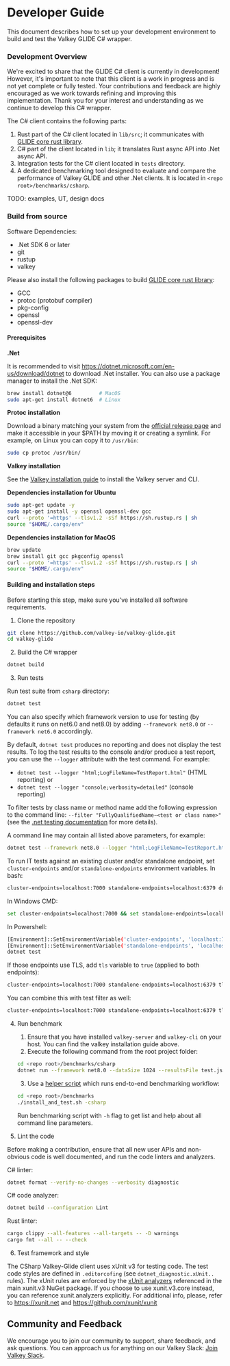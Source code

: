 # Developer Guide

This document describes how to set up your development environment to build and test the Valkey GLIDE C# wrapper.

### Development Overview

We're excited to share that the GLIDE C# client is currently in development! However, it's important to note that this client is a work in progress and is not yet complete or fully tested. Your contributions and feedback are highly encouraged as we work towards refining and improving this implementation. Thank you for your interest and understanding as we continue to develop this C# wrapper.

The C# client contains the following parts:

1. Rust part of the C# client located in `lib/src`; it communicates with [GLIDE core rust library](../glide-core/README.md).
2. C# part of the client located in `lib`; it translates Rust async API into .Net async API.
3. Integration tests for the C# client located in `tests` directory.
4. A dedicated benchmarking tool designed to evaluate and compare the performance of Valkey GLIDE and other .Net clients. It is located in `<repo root>/benchmarks/csharp`.

TODO: examples, UT, design docs

### Build from source

Software Dependencies:

- .Net SDK 6 or later
- git
- rustup
- valkey

Please also install the following packages to build [GLIDE core rust library](../glide-core/README.md):

- GCC
- protoc (protobuf compiler)
- pkg-config
- openssl
- openssl-dev

#### Prerequisites

**.Net**

It is recommended to visit https://dotnet.microsoft.com/en-us/download/dotnet to download .Net installer.
You can also use a package manager to install the .Net SDK:

```bash
brew install dotnet@6         # MacOS
sudo apt-get install dotnet6  # Linux
```

**Protoc installation**

Download a binary matching your system from the [official release page](https://github.com/protocolbuffers/protobuf/releases/tag/v25.1) and make it accessible in your $PATH by moving it or creating a symlink.
For example, on Linux you can copy it to `/usr/bin`:

```bash
sudo cp protoc /usr/bin/
```

**Valkey installation**

See the [Valkey installation guide](https://valkey.io/topics/installation/) to install the Valkey server and CLI.


**Dependencies installation for Ubuntu**

```bash
sudo apt-get update -y
sudo apt-get install -y openssl openssl-dev gcc
curl --proto '=https' --tlsv1.2 -sSf https://sh.rustup.rs | sh
source "$HOME/.cargo/env"
```

**Dependencies installation for MacOS**

```bash
brew update
brew install git gcc pkgconfig openssl
curl --proto '=https' --tlsv1.2 -sSf https://sh.rustup.rs | sh
source "$HOME/.cargo/env"
```

#### Building and installation steps

Before starting this step, make sure you've installed all software requirements.

1. Clone the repository

```bash
git clone https://github.com/valkey-io/valkey-glide.git
cd valkey-glide
```

2. Build the C# wrapper

```bash
dotnet build
```

3. Run tests

Run test suite from `csharp` directory:

```bash
dotnet test
```

You can also specify which framework version to use for testing (by defaults it runs on net6.0 and net8.0) by adding `--framework net8.0` or `--framework net6.0` accordingly.

By default, `dotnet test` produces no reporting and does not display the test results.  To log the test results to the console and/or produce a test report, you can use the `--logger` attribute with the test command.  For example:

- `dotnet test --logger "html;LogFileName=TestReport.html"` (HTML reporting) or
- `dotnet test --logger "console;verbosity=detailed"` (console reporting)

To filter tests by class name or method name add the following expression to the command line: `--filter "FullyQualifiedName~<test or class name>"` (see the [.net testing documentation](https://learn.microsoft.com/en-us/dotnet/core/testing/selective-unit-tests?pivots=xunit) for more details).

A command line may contain all listed above parameters, for example:

```bash
dotnet test --framework net8.0 --logger "html;LogFileName=TestReport.html" --logger "console;verbosity=detailed" --filter "FullyQualifiedName~GetReturnsNull" --results-directory .
```

To run IT tests against an existing cluster and/or standalone endpoint, set `cluster-endpoints` and/or `standalone-endpoints` environment variables.
In bash:

```bash
cluster-endpoints=localhost:7000 standalone-endpoints=localhost:6379 dotnet test
```

In Windows CMD:

```bash
set cluster-endpoints=localhost:7000 && set standalone-endpoints=localhost:6379 && dotnet test
```

In Powershell:

```bash
[Environment]::SetEnvironmentVariable('cluster-endpoints', 'localhost:7000')
[Environment]::SetEnvironmentVariable('standalone-endpoints', 'localhost:6379')
dotnet test
```

If those endpoints use TLS, add `tls` variable to `true` (applied to both endpoints):

```bash
cluster-endpoints=localhost:7000 standalone-endpoints=localhost:6379 tls=true dotnet test
```

You can combine this with test filter as well:

```bash
cluster-endpoints=localhost:7000 standalone-endpoints=localhost:6379 tls=true dotnet test --logger "console;verbosity=detailed" --filter "FullyQualifiedName~GetReturnsNull"
```

4. Run benchmark

    1. Ensure that you have installed `valkey-server` and `valkey-cli` on your host. You can find the valkey installation guide above.
    2. Execute the following command from the root project folder:

    ```bash
    cd <repo root>/benchmarks/csharp
    dotnet run --framework net8.0 --dataSize 1024 --resultsFile test.json --concurrentTasks 4 --clients all --host localhost --clientCount 4
    ```

    3. Use a [helper script](../benchmarks/README.md) which runs end-to-end benchmarking workflow:

    ```bash
    cd <repo root>/benchmarks
    ./install_and_test.sh -csharp
    ```

    Run benchmarking script with `-h` flag to get list and help about all command line parameters.

5. Lint the code

Before making a contribution, ensure that all new user APIs and non-obvious code is well documented, and run the code linters and analyzers.

C# linter:

```bash
dotnet format --verify-no-changes --verbosity diagnostic
```

C# code analyzer:

```bash
dotnet build --configuration Lint
```

Rust linter:

```bash
cargo clippy --all-features --all-targets -- -D warnings
cargo fmt --all -- --check
```

6. Test framework and style

The CSharp Valkey-Glide client uses xUnit v3 for testing code. The test code styles are defined in `.editorcofing` (see `dotnet_diagnostic.xUnit..` rules). The xUnit rules are enforced by the [xUnit analyzers](https://github.com/xunit/xunit.analyzers) referenced in the main xunit.v3 NuGet package. If you choose to use xunit.v3.core instead, you can reference xunit.analyzers explicitly. For additional info, please, refer to https://xunit.net and https://github.com/xunit/xunit

## Community and Feedback

We encourage you to join our community to support, share feedback, and ask questions. You can approach us for anything on our Valkey Slack: [Join Valkey Slack](https://join.slack.com/t/valkey-oss-developer/shared_invite/zt-2nxs51chx-EB9hu9Qdch3GMfRcztTSkQ).
